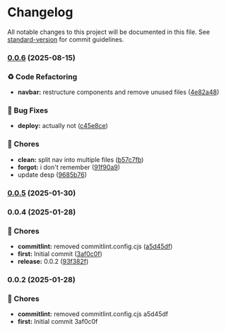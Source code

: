 # Changelog

All notable changes to this project will be documented in this file. See [standard-version](https://github.com/conventional-changelog/standard-version) for commit guidelines.

### [0.0.6](https://github.com/Dantescur/porta/compare/v0.0.5...v0.0.6) (2025-08-15)


### ♻️ Code Refactoring

* **navbar:** restructure components and remove unused files ([4e82a48](https://github.com/Dantescur/porta/commit/4e82a48a42828e285c2f7e9ae466ffaf3014696b))


### 🐛 Bug Fixes

* **deploy:** actually not ([c45e8ce](https://github.com/Dantescur/porta/commit/c45e8ceb3b9a29b3c19554b1cadd57089d4b73bd))


### 🚚 Chores

* **clean:** split nav into multiple files ([b57c7fb](https://github.com/Dantescur/porta/commit/b57c7fb783b2ef81b99bc23f96cb3cbf4bb3d64d))
* **forgot:** i don't remember ([91f90a9](https://github.com/Dantescur/porta/commit/91f90a9455fce6442e2790bff938044e62f3732b))
* update desp ([9685b76](https://github.com/Dantescur/porta/commit/9685b763741f8950ab30b305305187bc39f884ef))

### [0.0.5](https://github.com/Dantescur/porta/compare/v0.0.4...v0.0.5) (2025-01-30)

### 0.0.4 (2025-01-28)


### 🚚 Chores

* **commitlint:** removed commitlint.config.cjs ([a5d45df](https://github.com/Dantescur/porta/commit/a5d45dfc27d0e757f5d190db8bd8bd83223d0a23))
* **first:** Initial commit ([3af0c0f](https://github.com/Dantescur/porta/commit/3af0c0f90ff1a3d8338e5fae99a4e3a97d85f3f2))
* **release:** 0.0.2 ([93f382f](https://github.com/Dantescur/porta/commit/93f382f7e00e581c7caefab19ccb3b9cf176c42c))

### 0.0.2 (2025-01-28)


### 🚚 Chores

* **commitlint:** removed commitlint.config.cjs a5d45df
* **first:** Initial commit 3af0c0f
